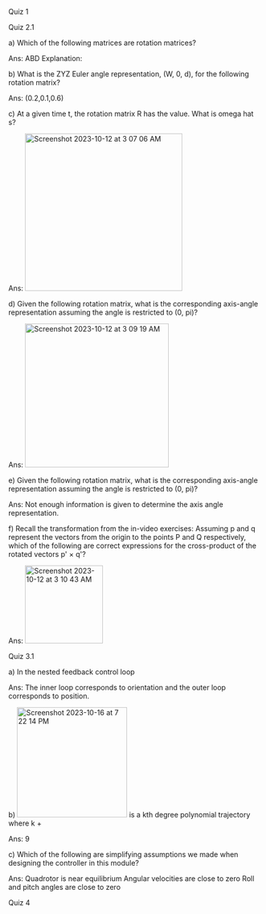 Quiz 1

Quiz 2.1

a) Which of the following matrices are rotation matrices?

Ans: ABD
Explanation: 

b) What is the ZYZ Euler angle representation, (W, 0, d), for the following rotation matrix?

Ans: (0.2,0.1,0.6)

c) At a given time t, the rotation matrix R has the value. What is omega hat s?

Ans: <img width="313" alt="Screenshot 2023-10-12 at 3 07 06 AM" src="https://github.com/sja-thedude/Robotics-Cousera/assets/70269507/7c97f050-fee6-4dfe-bf0e-2f4d30db7040">

d) Given the following rotation matrix, what is the corresponding axis-angle representation assuming the angle is restricted to (0, pi)?

Ans: <img width="286" alt="Screenshot 2023-10-12 at 3 09 19 AM" src="https://github.com/sja-thedude/Robotics-Cousera/assets/70269507/359acd7c-c8be-4c8c-b2e9-9f6baf18d875">

e) Given the following rotation matrix, what is the corresponding axis-angle representation assuming the angle is restricted to (0, pi)?

Ans: Not enough information is given to determine the axis angle representation.

f) Recall the transformation from the in-video exercises:
Assuming p and q represent the vectors from the origin to the points P and Q respectively, which of the following are correct expressions for the cross-product of the rotated vectors p' × q'?

Ans: <img width="155" alt="Screenshot 2023-10-12 at 3 10 43 AM" src="https://github.com/sja-thedude/Robotics-Cousera/assets/70269507/a113bf1d-88fe-48ef-a21f-cd1f95ce123e">

Quiz 3.1

a) In the nested feedback control loop

Ans: The inner loop corresponds to orientation and the outer loop corresponds to position.

b) <img width="219" alt="Screenshot 2023-10-16 at 7 22 14 PM" src="https://github.com/sja-thedude/Robotics-Cousera/assets/70269507/b67f7704-0124-44a1-8ea6-dc41b662b47e"> is a kth degree polynomial trajectory where k +

Ans: 9

c) Which of the following are simplifying assumptions we made when designing the controller in this module?

Ans: Quadrotor is near equilibrium
Angular velocities are close to zero
Roll and pitch angles are close to zero

Quiz 4
